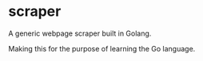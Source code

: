 # scraper
A generic webpage scraper built in Golang. 

Making this for the purpose of learning the Go language. 
